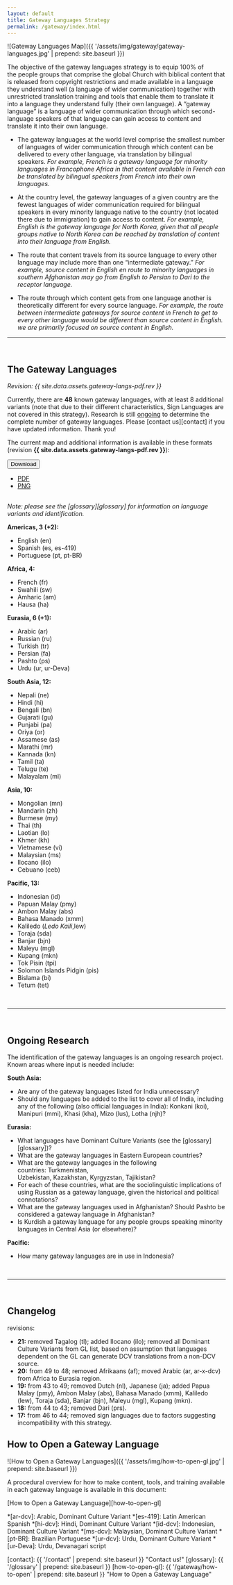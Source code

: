 ```yaml
---
layout: default
title: Gateway Languages Strategy
permalink: /gateway/index.html
---
```



![Gateway Languages Map]({{ '/assets/img/gateway/gateway-languages.jpg' | prepend: site.baseurl }})

The objective of the gateway languages strategy is to equip 100% of
the people groups that comprise the global Church with biblical content
that is released from copyright restrictions and made available in a
language they understand well (a language of wider communication)
together with unrestricted translation training and tools that enable
them to translate it into a language they understand fully (their own
language). A “gateway language” is a language of wider communication
through which second-language speakers of that language can gain access
to content and translate it into their own language.

  - The gateway languages at the world level comprise the smallest
    number of languages of wider communication through which content
    can be delivered to every
    other language, via translation by bilingual speakers. *For example,
    French is a gateway language for minority languages in Francophone
    Africa in that content available in French can be translated by
    bilingual speakers from French into their own languages.*

  - At the country level, the gateway languages of a given country are
    the fewest languages of wider communication required for bilingual
    speakers in every minority language native to the country (not
    located there due to immigration) to gain access to content. *For
    example, English is the gateway language for North Korea, given that
    all people groups native to North Korea can be reached by
    translation of content into their language from English.*

  - The route that content travels from its source language to every
    other language may include more than one “intermediate
    gateway.” *For example, source content in English en route to
    minority languages in southern Afghanistan may go from English to
    Persian to Dari to the receptor language.*

  - The route through which content gets from one language another is
    theoretically different for every source language. *For example, the
    route between intermediate gateways for source content in French to
    get to every other language would be different than source content
    in English. we are primarily focused on source content in English.*


----

<br />

The Gateway Languages
---------------------

*Revision: {{ site.data.assets.gateway-langs-pdf.rev }}*

Currently, there are **48** known gateway languages, with at least 8
additional variants (note that due to their different characteristics,
Sign Languages are not covered in this strategy). Research is still
[ongoing](#ongoing-research) to determine the complete number of gateway
languages. Please [contact us][contact] if you have updated information.
Thank you!


The current map and additional information is available in these formats
(revision **{{ site.data.assets.gateway-langs-pdf.rev }}**):

<div class="btn-group" markdown="0" style="margin-bottom:30px;"><button type="button" class="btn btn-dark dropdown-toggle" data-toggle="dropdown" aria-haspopup="true" aria-expanded="false">Download <span class="caret"></span></button>
<ul class="dropdown-menu">
  <li>
    <a href="{{ site.baseurl }}{{ site.data.assets.gateway-langs-pdf.url }}">PDF</a>
  </li>
  <li>
    <a href="/assets/img/gateway/Gateway Languages.png">PNG</a>
  </li>
</ul>
</div>



*Note: please see the [glossary][glossary] for information on language variants and identification.*


**Americas, 3 (+2):**

  - English (en)
  - Spanish (es, es-419)
  - Portuguese (pt, pt-BR)


**Africa, 4:**

  - French (fr)
  - Swahili (sw)
  - Amharic (am)
  - Hausa (ha)


**Eurasia, 6 (+1):**

  - Arabic (ar)
  - Russian (ru)
  - Turkish (tr)
  - Persian (fa)
  - Pashto (ps)
  - Urdu (ur, ur-Deva)


**South Asia, 12:**

  - Nepali (ne)
  - Hindi (hi)
  - Bengali (bn)
  - Gujarati (gu)
  - Punjabi (pa)
  - Oriya (or)
  - Assamese (as)
  - Marathi (mr)
  - Kannada (kn)
  - Tamil (ta)
  - Telugu (te)
  - Malayalam (ml)


**Asia, 10:**

  - Mongolian (mn)
  - Mandarin (zh)
  - Burmese (my)
  - Thai (th)
  - Laotian (lo)
  - Khmer (kh)
  - Vietnamese (vi)
  - Malaysian (ms)
  - Ilocano (ilo)
  - Cebuano (ceb)


**Pacific, 13:**

  - Indonesian (id)
  - Papuan Malay (pmy)
  - Ambon Malay (abs)
  - Bahasa Manado (xmm)
  - Kaliledo (*Ledo Kaili*,lew)
  - Toraja (sda)
  - Banjar (bjn)
  - Maleyu (mgl)
  - Kupang (mkn)
  - Tok Pisin (tpi)
  - Solomon Islands Pidgin (pis)
  - Bislama (bi)
  - Tetum (tet)


<br />

----

<br />


Ongoing Research
----------------

The identification of the gateway languages is an ongoing research project.
Known areas where input is needed include:

**South Asia:**

  - Are any of the gateway languages listed for India unnecessary?
  - Should any languages be added to the list to cover all of India, including
    any of the following (also official languages in India): Konkani (koi),
	Manipuri (mmi), Khasi (kha), Mizo (lus), Lotha (njh)?

**Eurasia:**

  - What languages have Dominant Culture Variants (see the
    [glossary][glossary])?
  - What are the gateway languages in Eastern European countries?
  - What are the gateway languages in the following countries: Turkmenistan, 
    Uzbekistan, Kazakhstan, Kyrgyzstan, Tajikistan?
  - For each of these countries, what are the sociolinguistic implications of
    using Russian as a gateway language, given the historical and political
	connotations?
  - What are the gateway languages used in Afghanistan? Should Pashto be considered a gateway language in Afghanistan?
  - Is Kurdish a gateway language for any people groups speaking minority
    languages in Central Asia (or elsewhere)?

**Pacific:**

  - How many gateway languages are in use in Indonesia?

<br />

* * * * *

<br />


Changelog
---------

revisions:

  - **21:** removed Tagalog (tl); added Ilocano (ilo); removed all Dominant Culture Variants from GL list, based on assumption that languages dependent on the GL can generate DCV translations from a non-DCV source.
  - **20:** from 49 to 48; removed Afrikaans (af); moved Arabic (ar, ar-x-dcv) from Africa to Eurasia region.
  - **19:** from 43 to 49; removed Dutch (nl), Japanese (ja); added Papua Malay (pmy), Ambon Malay (abs), Bahasa Manado (xmm), Kaliledo (lew), Toraja (sda), Banjar (bjn), Maleyu (mgl), Kupang (mkn).
  - **18:** from 44 to 43; removed Dari (prs).
  - **17:** from 46 to 44; removed sign languages due to factors suggesting incompatibility with this strategy.


How to Open a Gateway Language
------------------------------

![How to Open a Gateway Languages]({{ '/assets/img/how-to-open-gl.jpg' | prepend: site.baseurl }})

A procedural overview for how to make content, tools, and training
available in each gateway language is available in this document:

[How to Open a Gateway Language][how-to-open-gl]



*[ar-dcv]: Arabic, Dominant Culture Variant
*[es-419]: Latin American Spanish
*[hi-dcv]: Hindi, Dominant Culture Variant
*[id-dcv]: Indonesian, Dominant Culture Variant
*[ms-dcv]: Malaysian, Dominant Culture Variant
*[pt-BR]: Brazilian Portuguese
*[ur-dcv]: Urdu, Dominant Culture Variant
*[ur-Deva]: Urdu, Devanagari script


[contact]: {{ '/contact' | prepend: site.baseurl }} "Contact us!"
[glossary]: {{ '/glossary' | prepend: site.baseurl }}
[how-to-open-gl]: {{ '/gateway/how-to-open' | prepend: site.baseurl }} "How to Open a Gateway Language"
